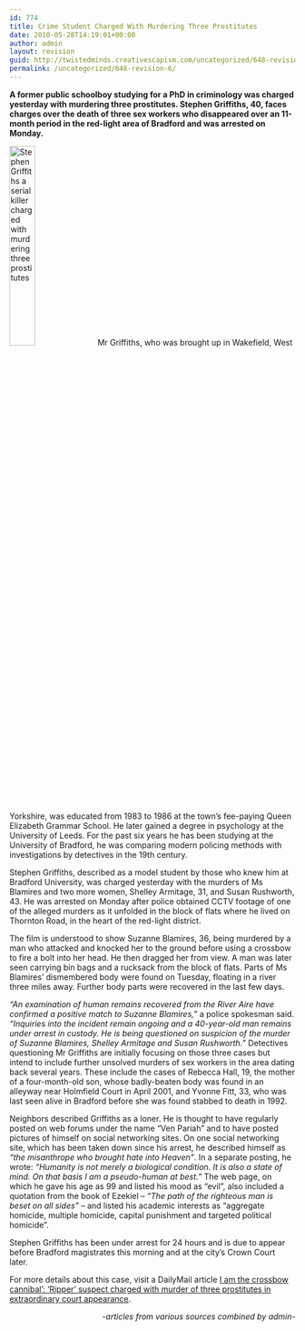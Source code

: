```yaml
---
id: 774
title: Crime Student Charged With Murdering Three Prostitutes
date: 2010-05-28T14:19:01+00:00
author: admin
layout: revision
guid: http://twistedminds.creativescapism.com/uncategorized/648-revision-6/
permalink: /uncategorized/648-revision-6/
---
```

<p class="dropcap-first">
  <strong>A former public schoolboy studying for a PhD in criminology was charged yesterday with murdering three prostitutes. Stephen Griffiths, 40, faces charges over the death of three sex workers who disappeared over an 11-month period in the red-light area of Bradford and was arrested on Monday.</strong>
</p>

<img class="left" title="Stephen Griffiths a triple murderer" src="img/post/StephenGriffiths.jpg" alt="Stephen Griffiths a serial killer charged with murdering three prostitutes" width="30%" /> Mr Griffiths, who was brought up in Wakefield, West Yorkshire, was educated from 1983 to 1986 at the town’s fee-paying Queen Elizabeth Grammar School. He later gained a degree in psychology at the University of Leeds. For the past six years he has been studying at the University of Bradford, he was comparing modern policing methods with investigations by detectives in the 19th century.

Stephen Griffiths, described as a model student by those who knew him at Bradford University, was charged yesterday with the murders of Ms Blamires and two more women, Shelley Armitage, 31, and Susan Rushworth, 43. He was arrested on Monday after police obtained CCTV footage of one of the alleged murders as it unfolded in the block of flats where he lived on Thornton Road, in the heart of the red-light district.

The film is understood to show Suzanne Blamires, 36, being murdered by a man who attacked and knocked her to the ground before using a crossbow to fire a bolt into her head. He then dragged her from view. A man was later seen carrying bin bags and a rucksack from the block of flats. Parts of Ms Blamires’ dismembered body were found on Tuesday, floating in a river three miles away. Further body parts were recovered in the last few days.

_“An examination of human remains recovered from the River Aire have confirmed a positive match to Suzanne Blamires,”_ a police spokesman said. _“Inquiries into the incident remain ongoing and a 40-year-old man remains under arrest in custody. He is being questioned on suspicion of the murder of Suzanne Blamires, Shelley Armitage and Susan Rushworth.”_ Detectives questioning Mr Griffiths are initially focusing on those three cases but intend to include further unsolved murders of sex workers in the area dating back several years. These include the cases of Rebecca Hall, 19, the mother of a four-month-old son, whose badly-beaten body was found in an alleyway near Holmfield Court in April 2001, and Yvonne Fitt, 33, who was last seen alive in Bradford before she was found stabbed to death in 1992.

Neighbors described Griffiths as a loner. He is thought to have regularly posted on web forums under the name “Ven Pariah” and to have posted pictures of himself on social networking sites. On one social networking site, which has been taken down since his arrest, he described himself as _“the misanthrope who brought hate into Heaven”_. In a separate posting, he wrote: _“Humanity is not merely a biological condition. It is also a state of mind. On that basis I am a pseudo-human at best.”_ The web page, on which he gave his age as 99 and listed his mood as &#8220;evil&#8221;, also included a quotation from the book of Ezekiel – _&#8220;The path of the righteous man is beset on all sides&#8221;_ – and listed his academic interests as &#8220;aggregate homicide, multiple homicide, capital punishment and targeted political homicide&#8221;.

Stephen Griffiths has been under arrest for 24 hours and is due to appear before Bradford magistrates this morning and at the city’s Crown Court later.

For more details about this case, visit a DailyMail article [I am the crossbow cannibal&#8217;: &#8216;Ripper&#8217; suspect charged with murder of three prostitutes in extraordinary court appearance](http://www.dailymail.co.uk/news/article-1282131/PhD-student-Stephen-Griffiths-tells-court-crossbow-cannibal.html "I am the crossbow cannibal': 'Ripper' suspect charged with murder of three prostitutes in extraordinary court appearance").

<p style="text-align: right;">
  <em>-articles from various sources combined by admin-</em>
</p>